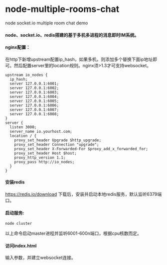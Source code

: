 # node-multiple-rooms-chat
node socket.io multiple room chat demo

#### node、socket.io、redis搭建的基于多机多进程的消息即时IM系统。

#### nginx配置：    
在http下新增upstream配置ip_hash，如果多机，则添加多个替换下面ip地址即可。然后配置server里的location规则。nginx须>1.3才可支持websocket。
````
upstream io_nodes {
  ip_hash;
  server 127.0.0.1:6001;
  server 127.0.0.1:6002;
  server 127.0.0.1:6003;
  server 127.0.0.1:6004;
  server 127.0.0.1:6005;
  server 127.0.0.1:6006;
  server 127.0.0.1:6007;
  server 127.0.0.1:6008;
}
server {
  listen 3000;
  server_name io.yourhost.com;
  location / {
    proxy_set_header Upgrade $http_upgrade;
    proxy_set_header Connection "upgrade";
    proxy_set_header X-Forwarded-For $proxy_add_x_forwarded_for;
    proxy_set_header Host $host;
    proxy_http_version 1.1;
    proxy_pass http://io_nodes;
  }
}
````   
#### 安装redis
https://redis.io/download 下载后，安装并启动本地redis服务，默认监听6379端口。    

#### 启动服务:

````
node cluster 
````  

以上命令启动master进程并监听6001-600n端口，根据cpu核数而定。     


#### 访问index.html    
输入参数，并建立websocket连接。
